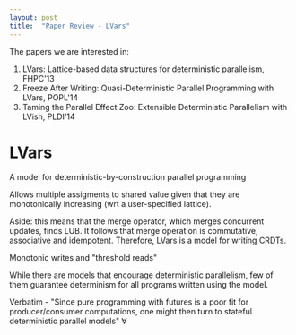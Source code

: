 ```yaml
---
layout: post
title:  "Paper Review - LVars"
---
```


The papers we are interested in:

1. LVars: Lattice-based data structures for deterministic parallelism,
   FHPC'13
2. Freeze After Writing: Quasi-Deterministic Parallel Programming with
   LVars, POPL'14
3. Taming the Parallel Effect Zoo: Extensible Deterministic
   Parallelism with LVish, PLDI'14

LVars
=====

A model for deterministic-by-construction parallel programming

Allows multiple assigments to shared value given that they are
monotonically increasing (wrt a user-specified lattice).

Aside: this means that the merge operator, which merges concurrent
updates, finds LUB. It follows that merge operation is commutative,
associative and idempotent. Therefore, LVars is a model for writing
CRDTs.

Monotonic writes and "threshold reads"

While there are models that encourage deterministic parallelism, few
of them guarantee determinism for all programs written using the
model.

Verbatim - "Since pure programming with futures is a poor fit for
producer/consumer computations, one might then turn to stateful
deterministic parallel models" ∀ 

